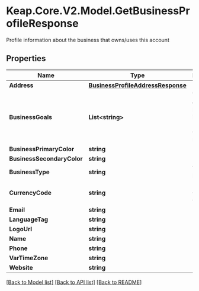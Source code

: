 # Keap.Core.V2.Model.GetBusinessProfileResponse
Profile information about the business that owns/uses this account

## Properties

Name | Type | Description | Notes
------------ | ------------- | ------------- | -------------
**Address** | [**BusinessProfileAddressResponse**](BusinessProfileAddressResponse.md) |  | [optional] 
**BusinessGoals** | **List&lt;string&gt;** | The goals of this business, ie. Grow Business, Convert more leads | [optional] 
**BusinessPrimaryColor** | **string** |  | [optional] 
**BusinessSecondaryColor** | **string** |  | [optional] 
**BusinessType** | **string** | The type of business | [optional] 
**CurrencyCode** | **string** | ISO 4217 Currency Code | [optional] 
**Email** | **string** |  | [optional] 
**LanguageTag** | **string** |  | [optional] 
**LogoUrl** | **string** |  | [optional] 
**Name** | **string** |  | [optional] 
**Phone** | **string** |  | [optional] 
**VarTimeZone** | **string** |  | [optional] 
**Website** | **string** |  | [optional] 

[[Back to Model list]](../README.md#documentation-for-models) [[Back to API list]](../README.md#documentation-for-api-endpoints) [[Back to README]](../README.md)


